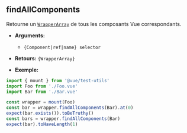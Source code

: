 ## findAllComponents

Retourne un [`WrapperArray`](../wrapper-array/) de tous les composants Vue correspondants.

- **Arguments:**

  - `{Component|ref|name} selector`

- **Retours:** `{WrapperArray}`

- **Exemple:**

```js
import { mount } from '@vue/test-utils'
import Foo from './Foo.vue'
import Bar from './Bar.vue'

const wrapper = mount(Foo)
const bar = wrapper.findAllComponents(Bar).at(0)
expect(bar.exists()).toBeTruthy()
const bars = wrapper.findAllComponents(Bar)
expect(bar).toHaveLength(1)
```
